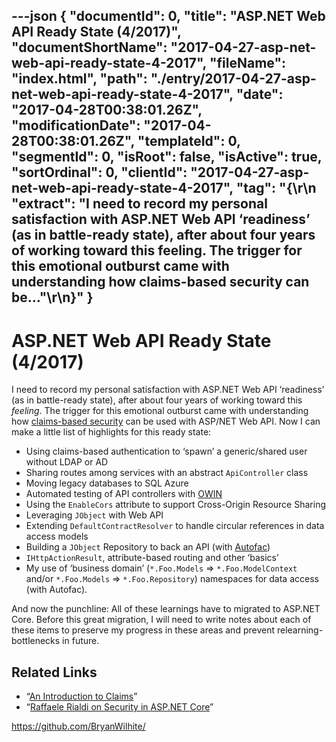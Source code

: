 ---json
{
  "documentId": 0,
  "title": "ASP.NET Web API Ready State (4/2017)",
  "documentShortName": "2017-04-27-asp-net-web-api-ready-state-4-2017",
  "fileName": "index.html",
  "path": "./entry/2017-04-27-asp-net-web-api-ready-state-4-2017",
  "date": "2017-04-28T00:38:01.26Z",
  "modificationDate": "2017-04-28T00:38:01.26Z",
  "templateId": 0,
  "segmentId": 0,
  "isRoot": false,
  "isActive": true,
  "sortOrdinal": 0,
  "clientId": "2017-04-27-asp-net-web-api-ready-state-4-2017",
  "tag": "{\r\n  \"extract\": \"I need to record my personal satisfaction with ASP.NET Web API ‘readiness’ (as in battle-ready state), after about four years of working toward this feeling. The trigger for this emotional outburst came with understanding how claims-based security can be...\"\r\n}"
}
---

# ASP.NET Web API Ready State (4/2017)

I need to record my personal satisfaction with ASP.NET Web API ‘readiness’ (as in battle-ready state), after about four years of working toward this *feeling*. The trigger for this emotional outburst came with understanding how [claims-based security](https://msdn.microsoft.com/en-us/library/ff359101.aspx) can be used with ASP/NET Web API. Now I can make a little list of highlights for this ready state:

* Using claims-based authentication to ‘spawn’ a generic/shared user without LDAP or AD
* Sharing routes among services with an abstract `ApiController` class
* Moving legacy databases to SQL Azure
* Automated testing of API controllers with [OWIN](http://owin.org/)
* Using the `EnableCors` attribute to support Cross-Origin Resource Sharing
* Leveraging `JObject` with Web API
* Extending `DefaultContractResolver` to handle circular references in data access models
* Building a `JObject` Repository to back an API (with [Autofac](https://autofac.org/))
* `IHttpActionResult`, attribute-based routing and other ‘basics’
* My use of ‘business domain’ (`*.Foo.Models` => `*.Foo.ModelContext` and/or `*.Foo.Models` => `*.Foo.Repository`) namespaces for data access (with Autofac).

And now the punchline: All of these learnings have to migrated to ASP.NET Core. Before this great migration, I will need to write notes about each of these items to preserve my progress in these areas and prevent relearning-bottlenecks in future.

## Related Links

* “[An Introduction to Claims](https://msdn.microsoft.com/en-us/library/ff359101.aspx)”
* “[Raffaele Rialdi on Security in ASP.NET Core](https://channel9.msdn.com/Blogs/Technology-and-Friends/tf426)”

<https://github.com/BryanWilhite/>
